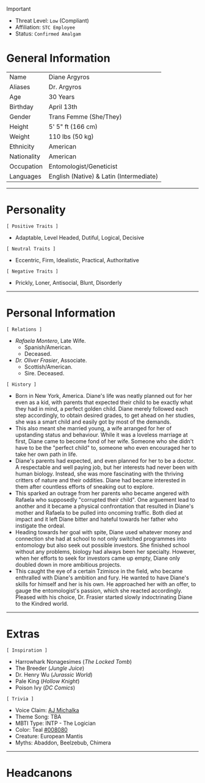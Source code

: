 >[!important]
>- Threat Level: `Low` (Compliant)
>- Affiliation: `STC Employee`
>- Status: `Confirmed Amalgam`

# General Information

|             |                                         |
| ----------- | --------------------------------------- |
| Name        | Diane Argyros                           |
| Aliases     | Dr. Argyros                             |
| Age         | 30 Years                                |
| Birthday    | April 13th                              |
| Gender      | Trans Femme (She/They)                  |
| Height      | 5' 5" ft (166 cm)                       |
| Weight      | 110 lbs (50 kg)                         |
| Ethnicity   | American                                |
| Nationality | American                                |
| Occupation  | Entomologist/Geneticist                 |
| Languages   | English (Native) & Latin (Intermediate) |

---
# Personality

`[ Positive Traits ]` 
- Adaptable, Level Headed, Dutiful, Logical, Decisive

`[ Neutral Traits ]`
- Eccentric, Firm, Idealistic, Practical, Authoritative

`[ Negative Traits ]`
- Prickly, Loner, Antisocial, Blunt, Disorderly

---
# Personal Information

`[ Relations ]`
- *Rafaela Montero*, Late Wife. 
	- Spanish/American. 
	- Deceased.
- *Dr. Oliver Frasier*, Associate.
	- Scottish/American.
	- Sire. Deceased.

`[ History ]`
- Born in New York, America. Diane's life was neatly planned out for her even as a kid, with parents that expected their child to be exactly what they had in mind, a perfect golden child. Diane merely followed each step accordingly, to obtain desired grades, to get ahead on her studies, she was a smart child and easily got by most of the demands. 
- This also meant she married young, a wife arranged for her of upstanding status and behaviour. While it was a loveless marriage at first, Diane came to become fond of her wife. Someone who she didn't have to be the "perfect child" to, someone who even encouraged her to take her own path in life. 
- Diane's parents had expected, and even planned for her to be a doctor. A respectable and well paying job, but her interests had never been with human biology. Instead, she was more fascinating with the thriving critters of nature and their oddities. Diane had became interested in them after countless efforts of sneaking out to explore. 
- This sparked an outrage from her parents who became angered with Rafaela who supposedly "corrupted their child". One arguement lead to another and it became a physical confrontation that resulted in Diane's mother and Rafaela to be pulled into oncoming traffic. Both died at impact and it left Diane bitter and hateful towards her father who instigate the ordeal. 
- Heading towards her goal with spite, Diane used whatever money and connection she had at school to not only switched programmes into entomology but also seek out possible investors. She finished school without any problems, biology had always been her specialty. However, when her efforts to seek for investors came up empty, Diane only doubled down in more ambitious projects. 
- This caught the eye of a certain Tzimisce in the field, who became enthralled with Diane's ambition and fury. He wanted to have Diane's skills for himself and her is his own. He approached her with an offer, to gauge the entomologist's passion, which she reacted accordingly. Pleased with his choice, Dr. Frasier started slowly indoctrinating Diane to the Kindred world. 

---
# Extras

`[ Inspiration ]`
- Harrowhark Nonagesimes (*The Locked Tomb*)
- The Breeder (*Jungle Juice*)
- Dr. Henry Wu (*Jurassic World*)
- Pale King (*Hollow Knight*)
- Poison Ivy (*DC Comics*)

`[ Trivia ]`
- Voice Claim: [AJ Michalka](https://www.youtube.com/watch?v=hXnKhn7ERJ0)
- Theme Song: TBA
- MBTI Type: INTP - The Logician
- Color: Teal [#008080](https://en.m.wikipedia.org/w/index.php?title=Teal&diffonly=true#Teal)
- Creature: European Mantis
- Myths: Abaddon, Beelzebub, Chimera

---
# Headcanons
